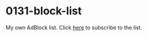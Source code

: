 # 0131-block-list
My own AdBlock list. Click <a href="abp:subscribe?location=https://raw.githubusercontent.com/austinhuang0131/0131-block-list/master/list.txt&title=0131%20List">here</a> to subscribe to the list.
